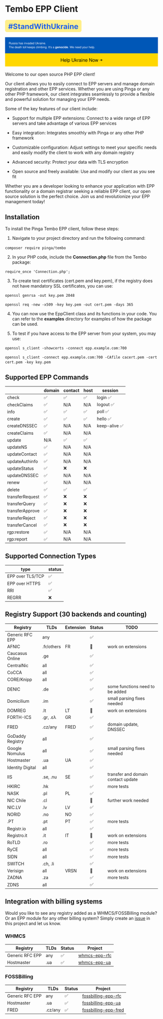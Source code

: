 # Tembo EPP Client

[![StandWithUkraine](https://raw.githubusercontent.com/vshymanskyy/StandWithUkraine/main/badges/StandWithUkraine.svg)](https://github.com/vshymanskyy/StandWithUkraine/blob/main/docs/README.md)

[![SWUbanner](https://raw.githubusercontent.com/vshymanskyy/StandWithUkraine/main/banner2-direct.svg)](https://github.com/vshymanskyy/StandWithUkraine/blob/main/docs/README.md)

Welcome to our open source PHP EPP client!

Our client allows you to easily connect to EPP servers and manage domain registration and other EPP services. Whether you are using Pinga or any other PHP framework, our client integrates seamlessly to provide a flexible and powerful solution for managing your EPP needs.

Some of the key features of our client include:

- Support for multiple EPP extensions: Connect to a wide range of EPP servers and take advantage of various EPP services

- Easy integration: Integrates smoothly with Pinga or any other PHP framework

- Customizable configuration: Adjust settings to meet your specific needs and easily modify the client to work with any domain registry

- Advanced security: Protect your data with TLS encryption

- Open source and freely available: Use and modify our client as you see fit

Whether you are a developer looking to enhance your application with EPP functionality or a domain registrar seeking a reliable EPP client, our open source solution is the perfect choice. Join us and revolutionize your EPP management today!

## Installation

To install the Pinga Tembo EPP client, follow these steps:

1. Navigate to your project directory and run the following command:

```composer require pinga/tembo```

2. In your PHP code, include the **Connection.php** file from the Tembo package:

```
require_once 'Connection.php';
```

3. To create test certificates (cert.pem and key.pem), if the registry does not have mandatory SSL certificates, you can use:

```
openssl genrsa -out key.pem 2048
```

```
openssl req -new -x509 -key key.pem -out cert.pem -days 365
```

4. You can now use the EppClient class and its functions in your code. You can refer to the **examples** directory for examples of how the package can be used.

5. To test if you have access to the EPP server from your system, you may use:

```
openssl s_client -showcerts -connect epp.example.com:700
```

```
openssl s_client -connect epp.example.com:700 -CAfile cacert.pem -cert cert.pem -key key.pem
```

## Supported EPP Commands

| | domain | contact | host | session |
|----------|----------|----------|----------|----------|
| check | ✅ | ✅ | ✅ | login ✅ |
| checkClaims | ✅ | N/A | N/A | logout ✅ |
| info | ✅ | ✅ | ✅ | poll ✅ |
| create | ✅ | ✅ | ✅ | hello ✅ |
| createDNSSEC | ✅ | N/A | N/A | keep-alive ✅ |
| createClaims | ✅ | N/A | N/A | |
| update | N/A | ✅ | ✅ | |
| updateNS | ✅ | N/A | N/A | |
| updateContact | ✅ | N/A | N/A | |
| updateAuthinfo | ✅ | N/A | N/A | |
| updateStatus | ✅ | ❌ | ❌| |
| updateDNSSEC | ✅ | N/A | N/A | |
| renew | ✅ | N/A | N/A | |
| delete | ✅ | ✅ | ✅ |  |
| transferRequest | ✅ | ❌ | ❌ | |
| transferQuery | ✅ | ❌ | ❌ | |
| transferApprove | ✅ | ❌ | ❌ | |
| transferReject | ✅ | ❌ | ❌ | |
| transferCancel | ✅ | ❌ | ❌ | |
| rgp:restore | ✅ | N/A | N/A | |
| rgp:report | ✅ | N/A | N/A | |

## Supported Connection Types

| type | status |
|----------|----------|
| EPP over TLS/TCP | ✅ |
| EPP over HTTPS | ✅ |
| RRI | ✅ |
| REGRR | ❌ |

## Registry Support (30 backends and counting)

| Registry | TLDs | Extension | Status | TODO |
|----------|----------|----------|----------|----------|
| Generic RFC EPP | any | | ✅ | |
| AFNIC | .fr/others | FR | 🚧 | work on extensions |
| Caucasus Online | .ge | | ✅ |  |
| CentralNic | all | | ✅ |  |
| CoCCA | all | | ✅ |  |
| CORE/Knipp | all | | ✅ |  |
| DENIC | .de | | ✅ | some functions need to be added |
| Domicilium | .im | | ✅ | small parsing fixes needed |
| DOMREG | .lt | LT | 🚧 | work on extensions |
| FORTH-ICS | .gr, .ελ | GR | ✅ | |
| FRED | .cz/any | FRED | ✅ | domain update, DNSSEC |
| GoDaddy Registry | all | | ✅ | |
| Google Nomulus | all | | ✅ | small parsing fixes needed |
| Hostmaster | .ua | UA | ✅ | |
| Identity Digital | all | | ✅ | |
| IIS | .se, .nu | SE | ✅ | transfer and domain contact update |
| HKIRC | .hk | | ✅ | more tests |
| NASK | .pl | PL | ✅ | |
| NIC Chile | .cl | | 🚧 | further work needed |
| NIC.LV | .lv | LV | ✅ | |
| NORID | .no | NO | ✅ | |
| .PT | .pt | PT | ✅ | more tests |
| Registr.io | all | | ✅ | |
| Registro.it | .it | IT | 🚧 | work on extensions |
| RoTLD | .ro | | ✅ | more tests |
| RyCE | all | | ✅ | more tests |
| SIDN | all | | ✅ | more tests |
| SWITCH | .ch, .li | | ✅ | |
| Verisign | all | VRSN | 🚧 | work on extensions |
| ZADNA | .za |  | ✅ | more tests |
| ZDNS | all |  | ✅ | |

## Integration with billing systems

Would you like to see any registry added as a WHMCS/FOSSBilling module? Or an EPP module for any other billing system? Simply create an [issue](https://github.com/getpinga/tembo/issues) in this project and let us know.

### WHMCS

| Registry | TLDs | Status | Project |
|----------|----------|----------|----------|
| Generic RFC EPP | any | ✅ | [whmcs-epp-rfc](https://github.com/getpinga/whmcs-epp-rfc) |
| Hostmaster | .ua | ✅ | [whmcs-epp-ua](https://github.com/getpinga/whmcs-epp-ua) |

### FOSSBilling

| Registry | TLDs | Status | Project |
|----------|----------|----------|----------|
| Generic RFC EPP | any | ✅ | [fossbilling-epp-rfc](https://github.com/getpinga/fossbilling-epp-rfc) |
| Hostmaster | .ua | ✅ | [fossbilling-epp-ua](https://github.com/getpinga/fossbilling-epp-ua) |
| FRED | .cz/any | ✅ | [fossbilling-epp-fred](https://github.com/getpinga/fossbilling-epp-fred) |
